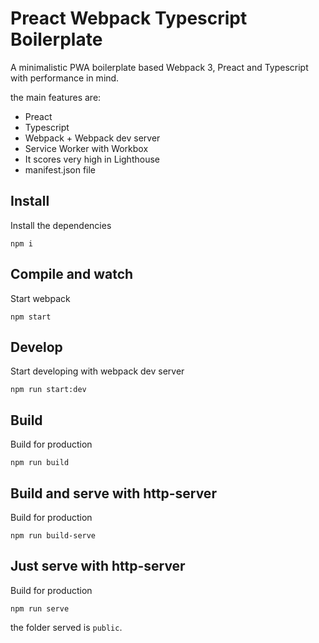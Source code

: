 # Preact Webpack Typescript Boilerplate 
A minimalistic PWA boilerplate based Webpack 3, Preact and Typescript with performance in mind.

the main features are:
-   Preact
-   Typescript
-   Webpack + Webpack dev server
-   Service Worker with Workbox
-   It scores very high in Lighthouse
-   manifest.json file

## Install
Install the dependencies

    npm i

## Compile and watch
Start webpack

    npm start

## Develop
Start developing with webpack dev server

    npm run start:dev

## Build
Build for production

    npm run build

## Build and serve with http-server
Build for production

    npm run build-serve

 ## Just serve with http-server
Build for production

    npm run serve

the folder served is `public`.